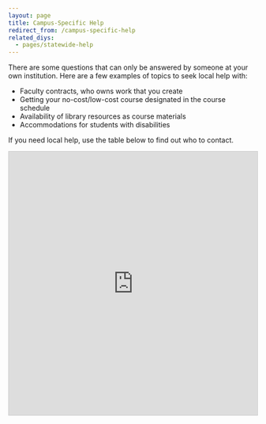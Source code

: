 ```yaml
---
layout: page
title: Campus-Specific Help
redirect_from: /campus-specific-help
related_diys:
  - pages/statewide-help
---
```


There are some questions that can only be answered by someone at your own institution.
Here are a few examples of topics to seek local help with:

*   Faculty contracts, who owns work that you create
*   Getting your no-cost/low-cost course designated in the course schedule 
*   Availability of library resources as course materials
*   Accommodations for students with disabilities

If you need local help, use the table below to find out who to contact.

<iframe class="airtable-embed" src="https://airtable.com/embed/shrWTV6L7OHToRJRs?backgroundColor=red&viewControls=on" frameborder="0" onmousewheel="" width="100%" height="533" style="background: transparent; border: 1px solid #ccc;"></iframe>

